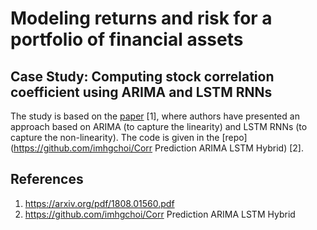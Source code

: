 # Modeling returns and risk for a portfolio of financial assets

## Case Study: Computing stock correlation coefficient using ARIMA and LSTM RNNs

The study is based on the [paper](https://arxiv.org/pdf/1808.01560.pdf) [1], where authors have presented an approach based on ARIMA (to capture the linearity) and LSTM RNNs (to capture the non-linearity). The code is given in the [repo](https://github.com/imhgchoi/Corr Prediction ARIMA LSTM Hybrid) [2].

## References
1) https://arxiv.org/pdf/1808.01560.pdf
2) https://github.com/imhgchoi/Corr Prediction ARIMA LSTM Hybrid

